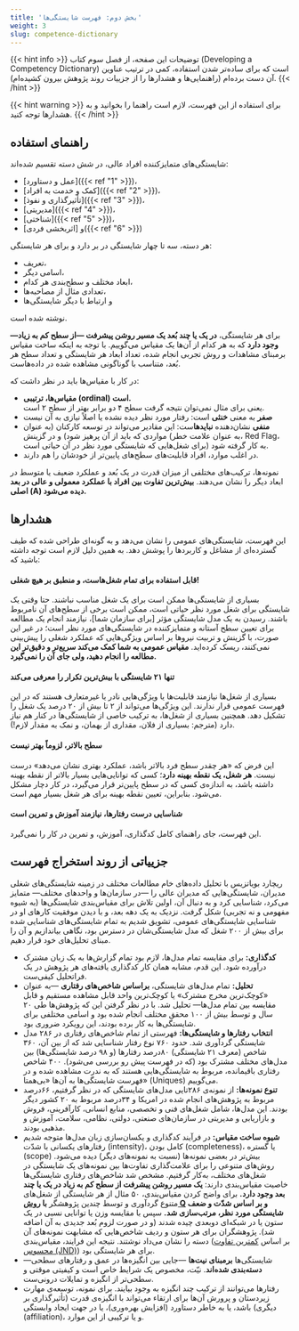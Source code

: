 ```yaml
---
title: 'بخش دوم: فهرست شایستگی‌ها'
weight: 3
slug: competence-dictionary
---
```


{{< hint info >}}
توضیحات این صفحه، از فصل سوم کتاب (Developing a Competency Dictionary) است که برای ساده‌تر شدن استفاده، کمی در ترتیب عناوین آن دست برده‌ام (راهنمایی‌ها و هشدارها را از جزییات روند پژوهش بیرون کشیده‌ام).
{{< /hint >}}

{{< hint warning >}}
برای استفاده از این فهرست، لازم است راهنما را بخوانید و به هشدارها توجه کنید.
{{< /hint >}}

## راهنمای استفاده

شایستگی‌های متمایزکننده افراد عالی، در شش دسته تقسیم شده‌اند:

- [عمل و دستاورد]({{< ref "1" >}})،
- [کمک و خدمت به افراد]({{< ref "2" >}})،
- [تأثیرگذاری و نفوذ]({{< ref "3" >}})،
- [مدیریتی]({{< ref "4" >}})،
- [شناختی]({{< ref "5" >}})،
- و [اثربخشی فردی]({{< ref "6" >}})

هر دسته، سه تا چهار شایستگی در بر دارد و برای هر شایستگی:

* تعریف،
* اسامی دیگر،
* ابعاد مختلف و سطح‌بندی هر کدام،
* تعدادی مثال از مصاحبه‌ها،
* و ارتباط با دیگر شایستگی‌ها

نوشته شده است.

برای هر شایستگی، **در یک یا چند بُعد یک مسیر روشن پیشرفت —از سطح کم به زیاد— وجود دارد** که به  هر کدام از آن‌ها یک مقیاس می‌گوییم.
با توجه به اینکه ساخت مقیاس برمبنای مشاهدات و روش تجربی انجام شده، تعداد ابعاد هر شایستگی و تعداد سطح هر بُعد، متناسب با گوناگونی مشاهده شده در داده‌هاست.

در کار با مقیاس‌ها باید در نظر داشت که:
* **مقیاس‌ها، ترتیبی (ordinal) است.**\
یعنی برای مثال نمی‌توان نتیجه گرفت سطح ۴ دو برابر بهتر از سطح ۲ است.
* **صفر** به معنی **خنثی** است: رفتار مورد نظر دیده نشده یا اصلاً نیازی به آن نیست
* **منفی** نشان‌دهنده **نبایدها**ست: این مقادیر می‌تواند در توسعه کارکنان (به عنوان مواردی که باید از آن پرهیز شود) و در گزینش (به عنوان علامت خطر، Red Flag، برای شغل‌هایی که شایستگی مورد نظر در آن حیاتی است) به کار گرفته شود.
* در اغلب موارد، افراد قابلیت‌های سطح‌های پایین‌تر از خودشان را هم دارند.

نمونه‌ها، ترکیب‌های مختلفی از میزان قدرت در یک بُعد و عملکرد ضعیف یا متوسط در ابعاد دیگر را نشان می‌دهند. **بیش‌ترین تفاوت بین افراد با عملکرد معمولی و عالی در بعد اصلی (A) دیده می‌شود.**

<!-- ### دستگاه مختصات -->

## هشدارها

این فهرست، شایستگی‌های عمومی را نشان می‌دهد و به گونه‌ای طراحی شده که طیف گسترده‌ای از مشاغل و کاربردها را پوشش دهد. به همین دلیل لازم است توجه داشته باشید که:

<h4>قابل استفاده برای تمام شغل‌هاست، و منطبق بر هیچ شغلی!</h4>

بسیاری از شایستگی‌ها ممکن است برای یک شغل مناسب نباشند. حتا وقتی یک شایستگی برای شغل مورد نظر حیاتی است، ممکن است برخی از سطح‌های آن نامربوط باشند. رسیدن به یک مدل شایستگی مؤثر [برای سازمان شما]، نیازمند انجام یک مطالعه برای تعیین سطح آستانه و متمایزکننده در شایستگی‌های مورد نظر است؛ در غیر این صورت، با گزینش و تربیت نیروها بر اساس ویژگی‌هایی که عملکرد شغلی را پیش‌بینی نمی‌کنند، ریسک کرده‌اید. **مقیاس عمومی به شما کمک می‌کند سریع‌تر و دقیق‌تر این مطالعه را انجام دهید، ولی جای آن را نمی‌گیرد.**

<h4>تنها ۲۱ شایستگی با بیش‌ترین تکرار را معرفی می‌کند</h4>

بسیاری از شغل‌ها نیازمند قابلیت‌ها یا ویژگی‌هایی نادر یا غیرمتعارف هستند که در این فهرست عمومی قرار ندارند. این ویژگی‌ها می‌تواند از ۲ تا بیش از ۲۰ درصد یک شغل را تشکیل دهد. همچنین بسیاری از شغل‌ها، به ترکیب خاصی از شایستگی‌ها در کنار هم نیاز دارد (مترجم: بسیاری از فلان، مقداری از بهمان، و نمک به مقدار لازم!).

<h4>سطح بالاتر، لزوماً‌ بهتر نیست</h4>

این فرض که «هر چقدر سطح فرد بالاتر باشد، عملکرد بهتری نشان می‌دهد» درست نیست. **هر شغل، یک نقطه بهینه دارد**؛ کسی که توانایی‌هایی بسیار بالاتر از نقطه بهینه داشته باشد، به اندازه‌ی کسی که در سطح پایین‌تر قرار می‌گیرد، در کار دچار مشکل می‌شود. بنابراین، تعیین نقطه بهینه برای هر شغل بسیار مهم است.

<h4>شناسایی درست رفتارها، نیازمند آموزش و تمرین است</h4>

این فهرست، جای راهنمای کامل کدگذاری، آموزش،‌ و تمرین در کار را نمی‌گیرد.

## جزییاتی از روند استخراج فهرست

ریچارد بویاتزیس با تحلیل داده‌های خام مطالعات مختلف در زمینه شایستگی‌های شغلی مدیران، شایستگی‌هایی که مدیران عالی را —در سازمان‌ها و واحدهای مختلف— متمایز می‌کرد، شناسایی کرد و به دنبال آن، اولین تلاش برای مقیاس‌بندی شایستگی‌ها (به شیوه مفهومی و نه تجربی) شکل گرفت. نزدیک به یک دهه بعد، و با دیدن موفقیت کارهای او در شناسایی شایستگی‌های عمومی، تشویق شدیم به تمام شایستگی‌های شناسایی شده برای بیش از ۲۰۰ شغل که مدل شایستگی‌شان در دسترس بود، نگاهی بیاندازیم و آن را مبنای تحلیل‌های خود قرار دهیم.

* **کدگذاری:** برای مقایسه تمام مدل‌ها، لازم بود تمام گزارش‌ها به یک زبان مشترک درآورده شود. این قدم،‌ مشابه همان کار کدگذاری یافته‌های هر پژوهش در یک فراتحلیل کیفی‌ست.
* **تحلیل:** تمام مدل‌های شایستگی، **براساس شاخص‌های رفتاری** —به عنوان «کوچک‌ترین مخرج مشترک» یا کوچک‌ترین واحد قابل مشاهده مستقیم و قابل مقایسه بین تمام مدل‌ها— تحلیل شد. با در نظر گرفتن این که پژوهش‌ها طی ۲۰ سال و توسط بیش از ۱۰۰ محقق مختلف انجام شده بود و اسامی مختلفی برای شایستگی‌ها به کار برده بودند، این رویکرد ضروری بود.
* **انتخاب رفتارها و شایستگی‌ها:** فهرستی از تمام شاخص‌های رفتاری در ۲۸۶ مدل شایستگی گردآوری شد. حدود ۷۶۰ نوع رفتار شناسایی شد که از بین آن، ۳۶۰ شاخص (معرف ۲۱ شایستگی) ۸۰درصد رفتارها (و ۹۸ درصد شایستگی‌ها) بین مدل‌های مختلف مشترک بود (که در فهرست پیش رو بررسی می‌شود). ۴۰۰ شاخص رفتاری باقیمانده، مربوط به شایستگی‌هایی هستند که به ندرت مشاهده شده و در فهرست شایستگی‌ها به آن‌ها «بی‌همتا» (Uniques) می‌گوییم.
* **تنوع نمونه‌ها:** از نمونه‌ی ۲۸۶تایی مدل‌های شایستگی که در نظر گرفتیم، ۶۶درصد مربوط به پژوهش‌های انجام شده در امریکا و ۳۴درصد مربوط به ۲۰ کشور دیگر بودند. این مدل‌ها، شامل شغل‌های فنی و تخصصی، منابع انسانی، کارآفرینی، فروش و بازاریابی و مدیریتی در سازمان‌های صنعتی، دولتی، نظامی، سلامت، آموزش و مذهبی بودند.
* **شیوه ساخت مقیاس:** در فرآیند کدگذاری و یکسان‌سازی زبان مدل‌ها متوجه شدیم رفتارهای یکسانی با شدّت (intensity)، کامل بودن (completeness)، یا گستره (scope) بیش‌تر در بعضی نمونه‌ها (نسبت به نمونه‌های دیگر)‌ دیده می‌شود. روش‌های متنوعی را برای علامت‌گذاری تفاوت‌ها بین نمونه‌های یک شایستگی در شغل‌های مختلف، به‌کار گرفتیم. مشخص شد شاخص‌های رفتاری شایستگی‌ها خاصیت مقیاس‌بندی دارند: **یک مسیر روشن پیشرفت از سطح کم به زیاد در یک یا چند بعد وجود دارد.** برای واضح کردن مقیاس‌بندی، ۵۰ مثال از هر شایستگی از شغل‌های متنوع گردآوری و توسط چندین پژوهشگر **با [روش Q](https://en.wikipedia.org/wiki/Q_methodology) و بر اساس شدّت و ضعف شایستگی مورد نظر، مرتب‌سازی شد.** سپس با مقایسه وزن یا توانایی نسبی در یک ستون یا در شبکه‌ای دوبعدی چیده شدند (و در صورت لزوم بُعد جدیدی به آن اضافه شد). پژوهشگران برای هر ستون و ردیف شاخص‌هایی که مشابهت نمونه‌های آن دسته را نشان می‌داد نوشتند. نتیجه این فرایند، مقیاس‌بندی (بر اساس [کمترین تفاوت محسوس (JND)](https://en.wikipedia.org/wiki/Just-noticeable_difference)) برای هر شایستگی بود.
* شایستگی‌ها **برمبنای نیت‌ها** —جایی بین انگیزه‌ها در عمق و رفتارهای سطحی— **دسته‌بندی شده‌اند**. نیّت، مخصوص یک شرایط خاص است و کیفیتی موقتی و سطحی‌تر از انگیزه و تمایلات درونی‌ست.
* رفتارها می‌توانند از ترکیب چند انگیزه به وجود بیایند. برای نمونه، توسعه‌ی مهارت زیردستان و پرورش آن‌ها برای ارتقاء می‌تواند با انگیزه‌ی قدرت (تأثیرگذاری بر دیگری) باشد، یا به خاطر دستاورد (افزایش بهره‌وری)، یا در جهت ایجاد وابستگی (affiliation)، و یا ترکیبی از این موارد.
